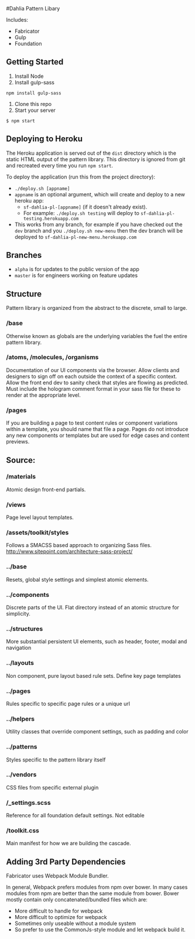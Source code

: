 #Dahlia Pattern Libary

Includes:

* Fabricator
* Gulp
* Foundation

## Getting Started

1. Install Node
1. Install gulp-sass

```
npm install gulp-sass
```

1. Clone this repo
1. Start your server

```
$ npm start
```

## Deploying to Heroku

The Heroku application is served out of the `dist` directory which is the static HTML output of the pattern library. This directory is ignored from git and recreated every time you run `npm start`.

To deploy the application (run this from the project directory):

* `./deploy.sh [appname]`
* `appname` is an optional argument, which will create and deploy to a new heroku app:
  * `sf-dahlia-pl-[appname]` (if it doesn't already exist).
  * For example: `./deploy.sh testing` will deploy to `sf-dahlia-pl-testing.herokuapp.com`
* This works from any branch, for example if you have checked out the `dev` branch and you `./deploy.sh new-menu` then the dev branch will be deployed to `sf-dahlia-pl-new-menu.herokuapp.com`

## Branches

* `alpha` is for updates to the public version of the app
* `master` is for engineers working on feature updates

## Structure
Pattern library is organized from the abstract to the discrete, small to large.

### /base
Otherwise known as globals are the underlying variables the fuel the entire pattern library.

### /atoms, /molecules, /organisms
Documentation of our UI components via the browser. Allow clients and designers to sign off on each outside the context of a specific context. Allow the front end dev to sanity check that styles are flowing as predicted. Must include the hologram comment format in your sass file for these to render at the appropriate level.

### /pages
If you are building a page to test content rules or component variations within a template, you should name that file a page. Pages do not introduce any new components or templates but are used for edge cases and content previews.

## Source:

### /materials
Atomic design front-end partials.

### /views
Page level layout templates.

### /assets/toolkit/styles
Follows a SMACSS based approach to organizing Sass files.
http://www.sitepoint.com/architecture-sass-project/

### ../base
Resets, global style settings and simplest atomic elements.

### ../components
Discrete parts of the UI. Flat directory instead of an atomic structure for simplicity.

### ../structures
More substantial persistent UI elements, such as header, footer, modal and navigation

### ../layouts
Non component, pure layout based rule sets. Define key page templates

### ../pages
Rules specific to specific page rules or a unique url

### ../helpers
Utility classes that override component settings, such as padding and color

### ../patterns
Styles specific to the pattern library itself

### ../vendors
CSS files from specific external plugin

### /_settings.scss
Reference for all foundation default settings. Not editable

### /toolkit.css
Main manifest for how we are building the cascade.

## Adding 3rd Party Dependencies

Fabricator uses Webpack Module Bundler.

In general, Webpack prefers modules from npm over bower.
In many cases modules from npm are better than the same module from bower. Bower mostly contain only concatenated/bundled files which are:

* More difficult to handle for webpack
* More difficult to optimize for webpack
* Sometimes only useable without a module system
* So prefer to use the CommonJs-style module and let webpack build it.
